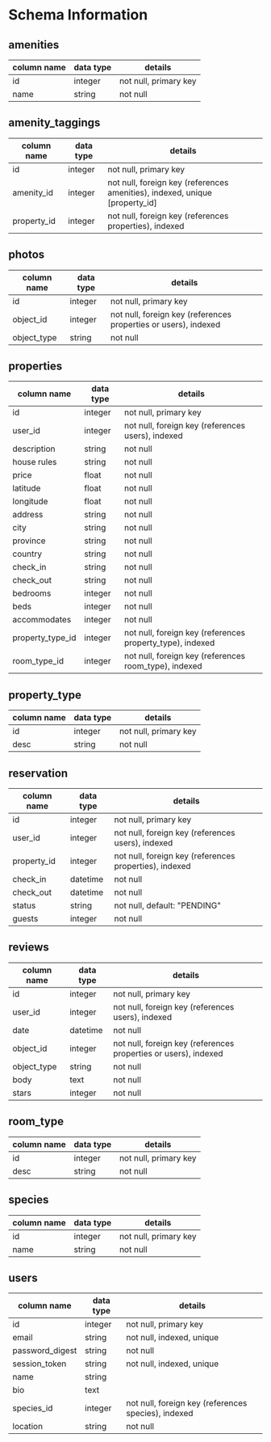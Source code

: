 # Schema Information

## amenities
column name | data type | details
------------|-----------|-----------------------
id          | integer   | not null, primary key
name        | string    | not null

## amenity_taggings
column name | data type | details
------------|-----------|-----------------------
id          | integer   | not null, primary key
amenity_id  | integer   | not null, foreign key (references amenities), indexed, unique [property_id]
property_id | integer   | not null, foreign key (references properties), indexed

## photos
column name | data type | details
------------|-----------|-----------------------
id          | integer   | not null, primary key
object_id   | integer   | not null, foreign key (references properties or users), indexed
object_type | string    | not null

## properties
column name      | data type | details
-----------------|-----------|-----------------------
id               | integer   | not null, primary key
user_id          | integer   | not null, foreign key (references users), indexed
description      | string    | not null
house rules      | string    | not null
price            | float     | not null
latitude         | float     | not null
longitude        | float     | not null
address          | string    | not null
city             | string    | not null
province         | string    | not null
country          | string    | not null
check_in         | string    | not null
check_out        | string    | not null
bedrooms         | integer   | not null
beds             | integer   | not null
accommodates     | integer   | not null
property_type_id | integer   | not null, foreign key (references property_type), indexed
room_type_id     | integer   | not null, foreign key (references room_type), indexed

## property_type
column name | data type | details
------------|-----------|-----------------------
id          | integer   | not null, primary key
desc        | string    | not null

## reservation
column name | data type | details
------------|-----------|-----------------------
id          | integer   | not null, primary key
user_id     | integer   | not null, foreign key (references users), indexed
property_id | integer   | not null, foreign key (references properties), indexed
check_in    | datetime  | not null
check_out   | datetime  | not null
status      | string    | not null, default: "PENDING"
guests      | integer   | not null

## reviews
column name | data type | details
------------|-----------|-----------------------
id          | integer   | not null, primary key
user_id     | integer   | not null, foreign key (references users), indexed
date        | datetime  | not null
object_id   | integer   | not null, foreign key (references properties or users), indexed
object_type | string    | not null
body        | text      | not null
stars       | integer   | not null

## room_type
column name | data type | details
------------|-----------|-----------------------
id          | integer   | not null, primary key
desc        | string    | not null

## species
column name | data type | details
------------|-----------|-----------------------
id          | integer   | not null, primary key
name        | string    | not null

## users
column name     | data type | details
----------------|-----------|-----------------------
id              | integer   | not null, primary key
email           | string    | not null, indexed, unique
password_digest | string    | not null
session_token   | string    | not null, indexed, unique
name            | string    |
bio             | text      |
species_id      | integer   | not null, foreign key (references species), indexed
location        | string    | not null

